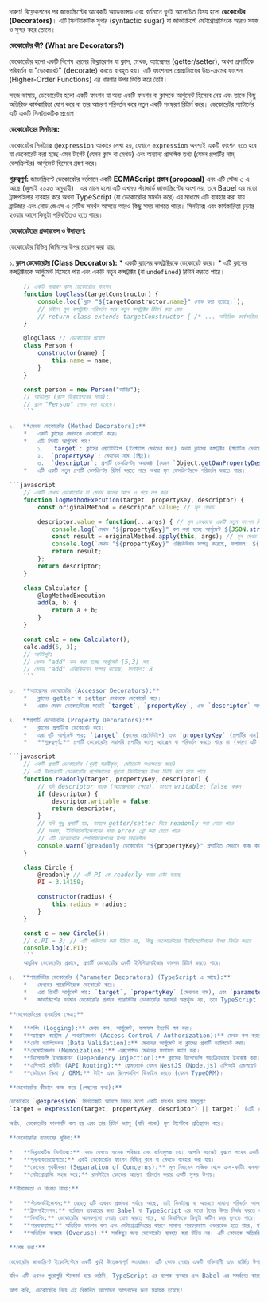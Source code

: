 
দারুণ! রিফ্লেকশনের পর জাভাস্ক্রিপ্টের আরেকটি অ্যাডভান্সড এবং বর্তমানে খুবই আলোচিত বিষয় হলো **ডেকোরেটর (Decorators)**। এটি সিনট্যাকটিক সুগার (syntactic sugar) যা জাভাস্ক্রিপ্টে মেটাপ্রোগ্রামিংকে আরও সহজ ও সুন্দর করে তোলে।

**ডেকোরেটর কী? (What are Decorators?)**

ডেকোরেটর হলো একটি বিশেষ ধরনের ডিক্লারেশন যা ক্লাস, মেথড, অ্যাক্সেসর (getter/setter), অথবা প্রপার্টিকে পরিবর্তন বা "ডেকোরেট" (decorate) করতে ব্যবহৃত হয়। এটি ফাংশনাল প্রোগ্রামিংয়ের উচ্চ-ক্রমের ফাংশন (Higher-Order Functions) এর ধারণার উপর ভিত্তি করে তৈরি।

সহজ ভাষায়, ডেকোরেটর হলো একটি ফাংশন যা অন্য একটি ফাংশন বা ক্লাসকে আর্গুমেন্ট হিসেবে নেয় এবং তাকে কিছু অতিরিক্ত কার্যকারিতা যোগ করে বা তার আচরণ পরিবর্তন করে নতুন একটি সংস্করণ রিটার্ন করে। ডেকোরেটর প্যাটার্নের এটি একটি সিনট্যাকটিক প্রয়োগ।

**ডেকোরেটরের সিনট্যাক্স:**

ডেকোরেটর সিনট্যাক্স `@expression` আকারে লেখা হয়, যেখানে `expression` অবশ্যই একটি ফাংশন হতে হবে যা ডেকোরেট করা হচ্ছে এমন টার্গেট (যেমন ক্লাস বা মেথড) এবং অন্যান্য প্রাসঙ্গিক তথ্য (যেমন প্রপার্টির নাম, ডেসক্রিপ্টর) আর্গুমেন্ট হিসেবে গ্রহণ করে।

**গুরুত্বপূর্ণ:** জাভাস্ক্রিপ্টে ডেকোরেটর বর্তমানে একটি **ECMAScript প্রস্তাব (proposal)** এবং এটি স্টেজ ৩ এ আছে (জুলাই ২০২৩ অনুযায়ী)। এর মানে হলো এটি এখনও স্ট্যান্ডার্ড জাভাস্ক্রিপ্টের অংশ নয়, তবে Babel এর মতো ট্রান্সপাইলার ব্যবহার করে অথবা TypeScript (যা ডেকোরেটর সমর্থন করে) এর মাধ্যমে এটি ব্যবহার করা যায়। ব্রাউজার এবং নোড.জেএস এ নেটিভ সমর্থন আসতে আরও কিছু সময় লাগতে পারে। সিনট্যাক্স এবং কার্যকারিতা চূড়ান্ত হওয়ার আগে কিছুটা পরিবর্তিতও হতে পারে।

**ডেকোরেটরের প্রকারভেদ ও উদাহরণ:**

ডেকোরেটর বিভিন্ন জিনিসের উপর প্রয়োগ করা যায়:

১.  **ক্লাস ডেকোরেটর (Class Decorators):**
    *   একটি ক্লাসের কন্সট্রাক্টরকে ডেকোরেট করে।
    *   এটি ক্লাসের কন্সট্রাক্টরকে আর্গুমেন্ট হিসেবে পায় এবং একটি নতুন কন্সট্রাক্টর (বা `undefined`) রিটার্ন করতে পারে।

```javascript
    // একটি সাধারণ ক্লাস ডেকোরেটর ফাংশন
    function logClass(targetConstructor) {
        console.log(`ক্লাস "${targetConstructor.name}" লোড করা হয়েছে।`);
        // চাইলে মূল কন্সট্রাক্টর পরিবর্তন করে নতুন কন্সট্রাক্টর রিটার্ন করা যেত
        // return class extends targetConstructor { /* ... অতিরিক্ত কার্যকারিতা ... */ }
    }

    @logClass // ডেকোরেটর প্রয়োগ
    class Person {
        constructor(name) {
            this.name = name;
        }
    }

    const person = new Person("আবির");
    // আউটপুট (ক্লাস ডিক্লারেশনের সময়):
    // ক্লাস "Person" লোড করা হয়েছে।
    ```

২.  **মেথড ডেকোরেটর (Method Decorators):**
    *   একটি ক্লাসের মেথডকে ডেকোরেট করে।
    *   এটি তিনটি আর্গুমেন্ট পায়:
        ১.  `target`: ক্লাসের প্রোটোটাইপ (ইনস্ট্যান্স মেথডের জন্য) অথবা ক্লাসের কন্সট্রাক্টর (স্ট্যাটিক মেথডের জন্য)।
        ২.  `propertyKey`: মেথডের নাম (স্ট্রিং)।
        ৩.  `descriptor`: প্রপার্টি ডেসক্রিপ্টর অবজেক্ট (যেমন `Object.getOwnPropertyDescriptor` থেকে প্রাপ্ত)।
    *   এটি একটি নতুন প্রপার্টি ডেসক্রিপ্টর রিটার্ন করতে পারে অথবা মূল ডেসক্রিপ্টরকে পরিবর্তন করতে পারে।

```javascript
    // একটি মেথড ডেকোরেটর যা মেথড কলের আগে ও পরে লগ করে
    function logMethodExecution(target, propertyKey, descriptor) {
        const originalMethod = descriptor.value; // মূল মেথড

        descriptor.value = function(...args) { // মূল মেথডকে একটি নতুন ফাংশন দিয়ে প্রতিস্থাপন করা হচ্ছে
            console.log(`মেথড "${propertyKey}" কল করা হচ্ছে আর্গুমেন্ট ${JSON.stringify(args)} সহ`);
            const result = originalMethod.apply(this, args); // মূল মেথড কল
            console.log(`মেথড "${propertyKey}" এক্সিকিউশন সম্পন্ন করেছে, ফলাফল: ${result}`);
            return result;
        };
        return descriptor;
    }

    class Calculator {
        @logMethodExecution
        add(a, b) {
            return a + b;
        }
    }

    const calc = new Calculator();
    calc.add(5, 3);
    // আউটপুট:
    // মেথড "add" কল করা হচ্ছে আর্গুমেন্ট [5,3] সহ
    // মেথড "add" এক্সিকিউশন সম্পন্ন করেছে, ফলাফল: 8
    ```

৩.  **অ্যাক্সেসর ডেকোরেটর (Accessor Decorators):**
    *   ক্লাসের getter বা setter মেথডকে ডেকোরেট করে।
    *   এরাও মেথড ডেকোরেটরের মতোই `target`, `propertyKey`, এবং `descriptor` আর্গুমেন্ট পায়।

৪.  **প্রপার্টি ডেকোরেটর (Property Decorators):**
    *   ক্লাসের প্রপার্টিকে ডেকোরেট করে।
    *   এরা দুটি আর্গুমেন্ট পায়: `target` (ক্লাসের প্রোটোটাইপ) এবং `propertyKey` (প্রপার্টির নাম)।
    *   **গুরুত্বপূর্ণ:** প্রপার্টি ডেকোরেটর সরাসরি প্রপার্টির ভ্যালু অ্যাক্সেস বা পরিবর্তন করতে পারে না (কারণ এটি ক্লাসের প্রোটোটাইপে রান করে যখন প্রপার্টি ইনিশিয়ালাইজ হয় না)। এর পরিবর্তে, এটি `Object.defineProperty` ব্যবহার করে প্রপার্টির আচরণ পরিবর্তন করতে পারে অথবা মেটাডেটা সেট করতে পারে। এটি ডেকরটের প্রস্তাবের বিভিন্ন সংস্করণে কিছুটা ভিন্নভাবে কাজ করে।

```javascript
    // একটি প্রপার্টি ডেকোরেটর (খুবই সরলীকৃত, মেটাডেটা সংরক্ষণের জন্য)
    // এই উদাহরণটি ডেকোরেটর প্রপোজালের পুরনো সিনট্যাক্সের উপর ভিত্তি করে হতে পারে
    function readonly(target, propertyKey, descriptor) {
        // যদি descriptor থাকে (অ্যাক্সেসরের ক্ষেত্রে), তাহলে writable: false করুন
        if (descriptor) {
            descriptor.writable = false;
            return descriptor;
        }
        // যদি শুধু প্রপার্টি হয়, তাহলে getter/setter দিয়ে readonly করা যেতে পারে
        // অথবা, ইনিশিয়ালাইজেশনের সময় error থ্রো করা যেতে পারে
        // এটি ডেকোরেটর স্পেসিফিকেশনের উপর নির্ভরশীল
        console.warn(`@readonly ডেকোরেটর "${propertyKey}" প্রপার্টিতে সেভাবে কাজ করবে না যেমনটি প্রত্যাশিত।`);
    }

    class Circle {
        @readonly // এটি PI কে readonly করার চেষ্টা করছে
        PI = 3.14159;

        constructor(radius) {
            this.radius = radius;
        }
    }

    const c = new Circle(5);
    // c.PI = 3; // এটি পরিবর্তন করা উচিত নয়, কিন্তু ডেকোরেটরের ইমপ্লিমেন্টেশনের উপর নির্ভর করবে
    console.log(c.PI);
    ```
    আধুনিক ডেকোরেটর প্রস্তাবে, প্রপার্টি ডেকোরেটর একটি ইনিশিয়ালাইজার ফাংশন রিটার্ন করতে পারে।

৫.  **প্যারামিটার ডেকোরেটর (Parameter Decorators) (TypeScript এ আছে):**
    *   মেথডের প্যারামিটারকে ডেকোরেট করে।
    *   এরা তিনটি আর্গুমেন্ট পায়: `target`, `propertyKey` (মেথডের নাম), এবং `parameterIndex` (প্যারামিটারের অবস্থান)।
    *   জাভাস্ক্রিপ্টের বর্তমান ডেকোরেটর প্রস্তাবে প্যারামিটার ডেকোরেটর সরাসরি অন্তর্ভুক্ত নয়, তবে TypeScript এটি সমর্থন করে।

**ডেকোরেটরের ব্যবহারিক ক্ষেত্র:**

*   **লগিং (Logging):** মেথড কল, আর্গুমেন্ট, ফলাফল ইত্যাদি লগ করা।
*   **অ্যাক্সেস কন্ট্রোল / অথরাইজেশন (Access Control / Authorization):** মেথড কল করার আগে ইউজারের পারমিশন চেক করা।
*   **ডেটা ভ্যালিডেশন (Data Validation):** মেথডের আর্গুমেন্ট বা ক্লাসের প্রপার্টি ভ্যালিডেট করা।
*   **মেমোইজেশন (Memoization):** এক্সপেন্সিভ মেথডের ফলাফল ক্যাশ করা।
*   **ডিপেন্ডেন্সি ইনজেকশন (Dependency Injection):** ক্লাসের ডিপেন্ডেন্সি স্বয়ংক্রিয়ভাবে ইনজেক্ট করা।
*   **এপিআই রাউটিং (API Routing):** ফ্রেমওয়ার্ক যেমন NestJS (Node.js) এপিআই এন্ডপয়েন্ট ডিফাইন করতে ডেকোরেটর ব্যবহার করে (যেমন `@Get()`, `@Post()`)।
*   **ডেটাবেস স্কিমা / ORM:** টাইপ এবং রিলেশনশিপ ডিফাইন করতে (যেমন TypeORM)।

**ডেকোরেটর কীভাবে কাজ করে (পেছনের কথা):**

ডেকোরেটর `@expression` সিনট্যাক্সটি আসলে নিচের মতো একটি ফাংশন কলের সমতুল্য:
`target = expression(target, propertyKey, descriptor) || target;` (এটি একটি সরলীকৃত ধারণা)

অর্থাৎ, ডেকোরেটর ফাংশনটি কল হয় এবং তার রিটার্ন ভ্যালু (যদি থাকে) মূল টার্গেটকে প্রতিস্থাপন করে।

**ডেকোরেটর ব্যবহারের সুবিধা:**

*   **ডিক্লারেটিভ সিনট্যাক্স:** কোড দেখতে অনেক পরিষ্কার এবং বর্ণনামূলক হয়। আপনি সহজেই বুঝতে পারেন একটি ক্লাস বা মেথডের সাথে কী ধরনের অতিরিক্ত আচরণ যুক্ত করা হয়েছে।
*   **পুনঃব্যবহারযোগ্যতা:** একই ডেকোরেটর ফাংশন বিভিন্ন ক্লাস বা মেথডে ব্যবহার করা যায়।
*   **কোডের পৃথকীকরণ (Separation of Concerns):** মূল বিজনেস লজিক থেকে ক্রস-কাটিং কনসার্ন (cross-cutting concerns) যেমন লগিং, ভ্যালিডেশন ইত্যাদি আলাদা করা যায়।
*   **মেটাপ্রোগ্রামিং সহজ করে:** রানটাইমে কোডের আচরণ পরিবর্তন করার একটি সুন্দর উপায়।

**সীমাবদ্ধতা ও বিবেচ্য বিষয়:**

*   **স্ট্যান্ডার্ডাইজেশন:** যেহেতু এটি এখনও প্রস্তাবনা পর্যায়ে আছে, তাই সিনট্যাক্স বা আচরণে সামান্য পরিবর্তন আসতে পারে।
*   **ট্রান্সপাইলেশন:** বর্তমানে ব্যবহারের জন্য Babel বা TypeScript এর মতো টুলের উপর নির্ভর করতে হয়।
*   **ডিবাগিং:** ডেকোরেটর অনেকগুলো লেয়ার যোগ করতে পারে, যা ডিবাগিংকে কিছুটা জটিল করে তুলতে পারে।
*   **পারফরম্যান্স:** অতিরিক্ত ফাংশন কল এবং মেটাপ্রোগ্রামিংয়ের কারণে সামান্য পারফরম্যান্স ওভারহেড হতে পারে, যদিও বেশিরভাগ ক্ষেত্রে এটি নগণ্য।
*   **অতিরিক্ত ব্যবহার (Overuse):** সবকিছুর জন্য ডেকোরেটর ব্যবহার করা উচিত নয়। এটি কোডকে অতিরঞ্জিত এবং বোঝা কঠিন করে তুলতে পারে যদি সঠিকভাবে ব্যবহার না করা হয়।

**শেষ কথা:**

ডেকোরেটর জাভাস্ক্রিপ্ট ইকোসিস্টেমে একটি খুবই উত্তেজনাপূর্ণ সংযোজন। এটি কোড লেখার একটি শক্তিশালী এবং মার্জিত উপায় সরবরাহ করে, বিশেষ করে যখন আপনি ক্রস-কাটিং কনসার্ন নিয়ে কাজ করছেন বা ডিক্লারেটিভ সিনট্যাক্সের মাধ্যমে কোডের পঠনযোগ্যতা বাড়াতে চাইছেন।

যদিও এটি এখনও পুরোপুরি স্ট্যান্ডার্ড হয়ে ওঠেনি, TypeScript এর ব্যাপক ব্যবহার এবং Babel এর সমর্থনের কারণে অনেক ডেভেলপার ইতিমধ্যেই ডেকোরেটর ব্যবহার করছেন। জাভাস্ক্রিপ্টের ভবিষ্যৎ সংস্করণগুলোতে এটি নেটিভভাবে সমর্থিত হলে, এর ব্যবহার আরও বাড়বে বলে আশা করা যায়।

আশা করি, ডেকোরেটর নিয়ে এই বিস্তারিত আলোচনা আপনাদের জন্য সহায়ক হয়েছে!